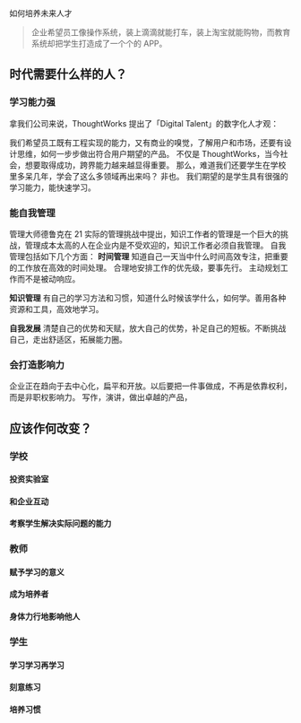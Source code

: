 如何培养未来人才

>企业希望员工像操作系统，装上滴滴就能打车，装上淘宝就能购物，而教育系统却把学生打造成了一个个的 APP。

## 时代需要什么样的人？
### 学习能力强
拿我们公司来说，ThoughtWorks 提出了「Digital Talent」的数字化人才观：

我们希望员工既有工程实现的能力，又有商业的嗅觉，了解用户和市场，还要有设计思维，如何一步步做出符合用户期望的产品。
不仅是 ThoughtWorks，当今社会，想要取得成功，跨界能力越来越显得重要。
那么，难道我们还要学生在学校里多呆几年，学会了这么多领域再出来吗？
非也。
我们期望的是学生具有很强的学习能力，能快速学习。

### 能自我管理
管理大师德鲁克在 21 实际的管理挑战中提出，知识工作者的管理是一个巨大的挑战，管理成本太高的人在企业内是不受欢迎的，知识工作者必须自我管理。
自我管理包括如下几个方面：
**时间管理**
知道自己一天当中什么时间高效专注，把重要的工作放在高效的时间处理。
合理地安排工作的优先级，要事先行。
主动规划工作而不是被动响应。

**知识管理**
有自己的学习方法和习惯，知道什么时候该学什么，如何学。善用各种资源和工具，高效地学习。

**自我发展**
清楚自己的优势和天赋，放大自己的优势，补足自己的短板。不断挑战自己，走出舒适区，拓展能力圈。

### 会打造影响力
企业正在趋向于去中心化，扁平和开放。以后要把一件事做成，不再是依靠权利，而是非职权影响力。
写作，演讲，做出卓越的产品，

## 应该作何改变？
### 学校
#### 投资实验室
#### 和企业互动
#### 考察学生解决实际问题的能力

### 教师
#### 赋予学习的意义
#### 成为培养者
#### 身体力行地影响他人

### 学生
#### 学习学习再学习
#### 刻意练习
#### 培养习惯